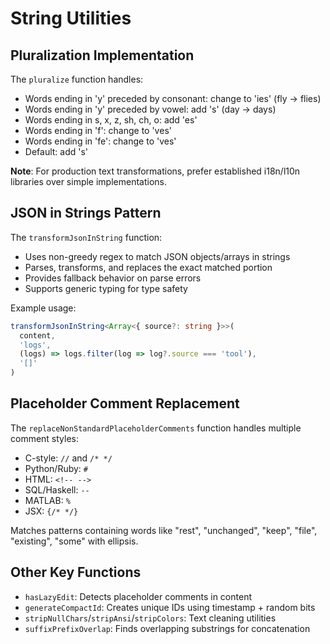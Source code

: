 # String Utilities

## Pluralization Implementation
The `pluralize` function handles:
- Words ending in 'y' preceded by consonant: change to 'ies' (fly → flies)
- Words ending in 'y' preceded by vowel: add 's' (day → days)
- Words ending in s, x, z, sh, ch, o: add 'es'
- Words ending in 'f': change to 'ves'
- Words ending in 'fe': change to 'ves'
- Default: add 's'

**Note**: For production text transformations, prefer established i18n/l10n libraries over simple implementations.

## JSON in Strings Pattern
The `transformJsonInString` function:
- Uses non-greedy regex to match JSON objects/arrays in strings
- Parses, transforms, and replaces the exact matched portion
- Provides fallback behavior on parse errors
- Supports generic typing for type safety

Example usage:
```typescript
transformJsonInString<Array<{ source?: string }>>(
  content,
  'logs',
  (logs) => logs.filter(log => log?.source === 'tool'),
  '[]'
)
```

## Placeholder Comment Replacement
The `replaceNonStandardPlaceholderComments` function handles multiple comment styles:
- C-style: `//` and `/* */`
- Python/Ruby: `#`
- HTML: `<!-- -->`
- SQL/Haskell: `--`
- MATLAB: `%`
- JSX: `{/* */}`

Matches patterns containing words like "rest", "unchanged", "keep", "file", "existing", "some" with ellipsis.

## Other Key Functions
- `hasLazyEdit`: Detects placeholder comments in content
- `generateCompactId`: Creates unique IDs using timestamp + random bits
- `stripNullChars`/`stripAnsi`/`stripColors`: Text cleaning utilities
- `suffixPrefixOverlap`: Finds overlapping substrings for concatenation
